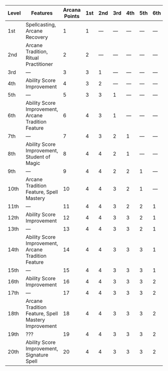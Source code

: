 | Level | Features                                            | Arcana Points | 1st     | 2nd     | 3rd     | 4th     | 5th     | 6th     | 7th     | 8th     | 9th     |
|-------|-----------------------------------------------------|---------------|---------|---------|---------|---------|---------|---------|---------|---------|---------|
| 1st   | Spellcasting, Arcane Recovery                       | 1             | 1       | &mdash; | &mdash; | &mdash; | &mdash; | &mdash; | &mdash; | &mdash; | &mdash; |
| 2nd   | Arcane Tradition, Ritual Practitioner               | 2             | 2       | &mdash; | &mdash; | &mdash; | &mdash; | &mdash; | &mdash; | &mdash; | &mdash; |
| 3rd   | &mdash;                                             | 3             | 3       | 1       | &mdash; | &mdash; | &mdash; | &mdash; | &mdash; | &mdash; | &mdash; |
| 4th   | Ability Score Improvement                           | 4             | 3       | 2       | &mdash; | &mdash; | &mdash; | &mdash; | &mdash; | &mdash; | &mdash; |
| 5th   | &mdash;                                             | 5             | 3       | 3       | 1       | &mdash; | &mdash; | &mdash; | &mdash; | &mdash; | &mdash; |
| 6th   | Ability Score Improvement, Arcane Tradition Feature | 6             | 4       | 3       | 1       | &mdash; | &mdash; | &mdash; | &mdash; | &mdash; | &mdash; |
| 7th   | &mdash;                                             | 7             | 4       | 3       | 2       | 1       | &mdash; | &mdash; | &mdash; | &mdash; | &mdash; |
| 8th   | Ability Score Improvement, Student of Magic         | 8             | 4       | 4       | 2       | 1       | &mdash; | &mdash; | &mdash; | &mdash; | &mdash; |
| 9th   | &mdash;                                             | 9             | 4       | 4       | 2       | 2       | 1       | &mdash; | &mdash; | &mdash; | &mdash; |
| 10th  | Arcane Tradition Feature, Spell Mastery             | 10            | 4       | 4       | 3       | 2       | 1       | &mdash; | &mdash; | &mdash; | &mdash; |
| 11th  | &mdash;                                             | 11            | 4       | 4       | 3       | 2       | 2       | 1       | &mdash; | &mdash; | &mdash; |
| 12th  | Ability Score Improvement                           | 12            | 4       | 4       | 3       | 3       | 2       | 1       | &mdash; | &mdash; | &mdash; |
| 13th  | &mdash;                                             | 13            | 4       | 4       | 3       | 3       | 2       | 1       | 1       | &mdash; | &mdash; |
| 14th  | Ability Score Improvement, Arcane Tradition Feature | 14            | 4       | 4       | 3       | 3       | 3       | 1       | 1       | &mdash; | &mdash; |
| 15th  | &mdash;                                             | 15            | 4       | 4       | 3       | 3       | 3       | 1       | 1       | 1       | &mdash; |
| 16th  | Ability Score Improvement                           | 16            | 4       | 4       | 3       | 3       | 3       | 2       | 1       | 1       | &mdash; |
| 17th  | &mdash;                                             | 17            | 4       | 4       | 3       | 3       | 3       | 2       | 1       | 1       | 1       |
| 18th  | Arcane Tradition Feature, Spell Mastery Improvement | 18            | 4       | 4       | 3       | 3       | 3       | 2       | 2       | 1       | 1       |
| 19th  | ???                                                 | 19            | 4       | 4       | 3       | 3       | 3       | 2       | 2       | 1       | 1       |
| 20th  | Ability Score Improvement, Signature Spell          | 20            | 4       | 4       | 3       | 3       | 3       | 2       | 2       | 2       | 1       |
